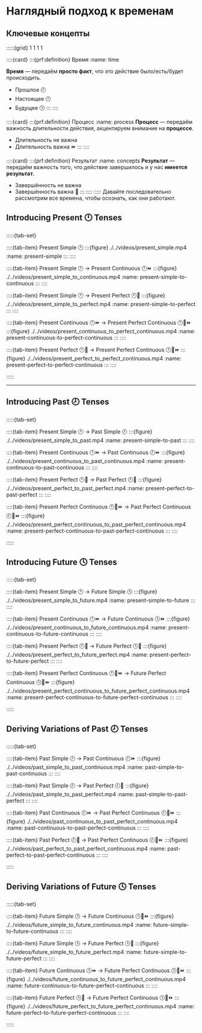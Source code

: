 # Наглядный подход к временам

## Ключевые концепты

:::::{grid} 1 1 1 1 

::::{card} 
:::{prf:definition} Время
:name: time

**Время** — передаём **просто факт**, что это действие было/есть/будет происходить.

* Прошлое 🕗
* Настоящее 🕛
* Будущее 🕓
:::
::::

::::{card} 
:::{prf:definition} Процесс
:name: process
**Процесс** — передаём важность длительности действия, акцентируем внимание на **процессе**.

* Длительность не важна
* Длительность важна ⏩
:::
::::

::::{card} 
:::{prf:definition} Результат
:name: concepts
**Результат** — передаём важность того, что действие завершилось и у нас **имеется результат.**

* Завершённость не важна
* Завершённость важна 💯
:::
::::
:::::
Давайте последовательно рассмотрим все времена, чтобы осознать, как они работают.

## Introducing Present 🕛 Tenses

:::::{tab-set}

::::{tab-item} Present Simple 🕛
:::{figure} ./../videos/present_simple.mp4
:name: present-simple
:::
::::

::::{tab-item} Present Simple 🕛 → Present Continuous 🕛⏩
:::{figure} ./../videos/present_simple_to_continuous.mp4
:name: present-simple-to-continuous
:::
::::

::::{tab-item} Present Simple 🕛 → Present Perfect 🕛💯
:::{figure} ./../videos/present_simple_to_perfect.mp4
:name: present-simple-to-perfect
:::
::::

::::{tab-item} Present Continuous 🕛⏩ → Present Perfect Continuous 🕛💯⏩
:::{figure} ./../videos/present_continuous_to_perfect_continuous.mp4
:name: present-continuous-to-perfect-continuous
:::
::::

::::{tab-item} Present Perfect 🕛💯 → Present Perfect Continuous 🕛💯⏩
:::{figure} ./../videos/present_perfect_to_perfect_continuous.mp4
:name: present-perfect-to-perfect-continuous
:::
::::

:::::

---

## Introducing Past 🕗 Tenses

:::::{tab-set}

::::{tab-item} Present Simple 🕛 → Past Simple 🕗
:::{figure} ./../videos/present_simple_to_past.mp4
:name: present-simple-to-past
:::
::::

::::{tab-item} Present Continuous 🕛⏩ → Past Continuous 🕗⏩
:::{figure} ./../videos/present_continuous_to_past_continuous.mp4
:name: present-continuous-to-past-continuous
:::
::::

::::{tab-item} Present Perfect 🕛💯 → Past Perfect 🕗💯
:::{figure} ./../videos/present_perfect_to_past_perfect.mp4
:name: present-perfect-to-past-perfect
:::
::::

::::{tab-item} Present Perfect Continuous 🕛💯⏩ → Past Perfect Continuous 🕗💯⏩
:::{figure} ./../videos/present_perfect_continuous_to_past_perfect_continuous.mp4
:name: present-perfect-continuous-to-past-perfect-continuous
:::
::::

:::::

## Introducing Future 🕓 Tenses

:::::{tab-set}

::::{tab-item} Present Simple 🕛 → Future Simple 🕓
:::{figure} ./../videos/present_simple_to_future.mp4
:name: present-simple-to-future
:::
::::

::::{tab-item} Present Continuous 🕛⏩ → Future Continuous 🕓⏩
:::{figure} ./../videos/present_continuous_to_future_continuous.mp4
:name: present-continuous-to-future-continuous
:::
::::

::::{tab-item} Present Perfect 🕛💯 → Future Perfect 🕓💯
:::{figure} ./../videos/present_perfect_to_future_perfect.mp4
:name: present-perfect-to-future-perfect
:::
::::

::::{tab-item} Present Perfect Continuous 🕛💯⏩ → Future Perfect Continuous 🕓💯⏩
:::{figure} ./../videos/present_perfect_continuous_to_future_perfect_continuous.mp4
:name: present-perfect-continuous-to-future-perfect-continuous
:::
::::

:::::

## Deriving Variations of Past 🕗 Tenses

:::::{tab-set}

::::{tab-item} Past Simple 🕗 → Past Continuous 🕗⏩
:::{figure} ./../videos/past_simple_to_past_continuous.mp4
:name: past-simple-to-past-continuous
:::
::::

::::{tab-item} Past Simple 🕗 → Past Perfect 🕗💯
:::{figure} ./../videos/past_simple_to_past_perfect.mp4
:name: past-simple-to-past-perfect
:::
::::

::::{tab-item} Past Continuous 🕗⏩ → Past Perfect Continuous 🕗💯⏩
:::{figure} ./../videos/past_continuous_to_past_perfect_continuous.mp4
:name: past-continuous-to-past-perfect-continuous
:::
::::

::::{tab-item} Past Perfect 🕗💯 → Past Perfect Continuous 🕗💯⏩
:::{figure} ./../videos/past_perfect_to_past_perfect_continuous.mp4
:name: past-perfect-to-past-perfect-continuous
:::
::::

:::::

## Deriving Variations of Future 🕓 Tenses

:::::{tab-set}

::::{tab-item} Future Simple 🕓 → Future Continuous 🕓💯⏩
:::{figure} ./../videos/future_simple_to_future_continuous.mp4
:name: future-simple-to-future-continuous
:::
::::

::::{tab-item} Future Simple 🕓 → Future Perfect 🕓💯
:::{figure} ./../videos/future_simple_to_future_perfect.mp4
:name: future-simple-to-future-perfect
:::
::::

::::{tab-item} Future Continuous 🕓⏩ → Future Perfect Continuous 🕓💯⏩
:::{figure} ./../videos/future_continuous_to_future_perfect_continuous.mp4
:name: future-continuous-to-future-perfect-continuous
:::
::::

::::{tab-item} Future Perfect 🕓💯 → Future Perfect Continuous 🕓💯⏩
:::{figure} ./../videos/future_perfect_to_future_perfect_continuous.mp4
:name: future-perfect-to-future-perfect-continuous
:::
::::

:::::